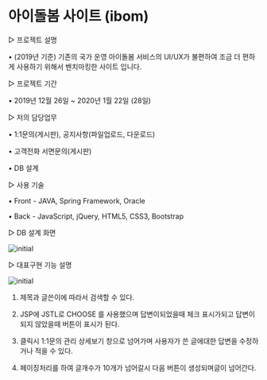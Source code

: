 # 아이돌봄 사이트 (ibom)

▷ 프로젝트 설명 

• (2019년 기준) 기존의 국가 운영 아이돌봄 서비스의 UI/UX가 불편하여 조금 더 편하게 사용하기 위해서 벤치마킹한 사이트 입니다.

▷ 프로젝트 기간

• 2019년 12월 26일 ~ 2020년 1월 22일 (28일)


▷ 저의 담당업무

• 1:1문의(게시판), 공지사항(파일업로드, 다운로드)

• 고객전화 서면문의(게시판)

• DB 설계


▷ 사용 기술

• Front - JAVA, Spring Framework, Oracle

• Back - JavaScript, jQuery, HTML5, CSS3, Bootstrap


▷ DB 설계 화면

![initial](https://user-images.githubusercontent.com/47148492/145996395-b040fb9f-c5f1-4ff8-b89f-e6a0c6e6bf4d.png)


▷ 대표구현 기능 설명

![initial](https://user-images.githubusercontent.com/47148492/145996525-4fed95a4-c996-443a-a912-3217b008b019.png)

1. 제목과 글쓴이에 따라서 검색할 수 있다.


2. JSP에 JSTL로 CHOOSE 를 사용했으며 답변이되었을때 체크 표시가되고 답변이 되지 않았을때 버튼이 표시가 된다.


3. 클릭시 1:1문의 관리 상세보기 창으로 넘어가며 사용자가 쓴 글에대한 답변을 수정하거나 적을 수 있다.


4. 페이징처리를 하여 글개수가 10개가 넘어갈시 다음 버튼이 생성되며글이 넘어간다.


